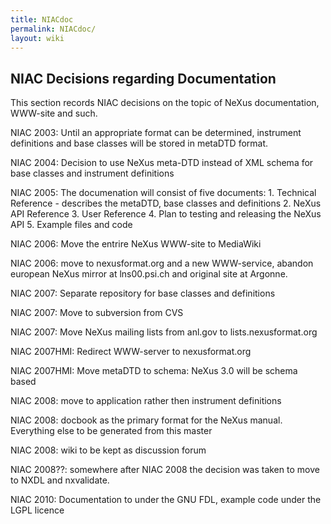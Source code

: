 ```yaml
---
title: NIACdoc
permalink: NIACdoc/
layout: wiki
---
```


NIAC Decisions regarding Documentation
--------------------------------------

This section records NIAC decisions on the topic of NeXus documentation,
WWW-site and such.

NIAC 2003: Until an appropriate format can be determined, instrument
definitions and base classes will be stored in metaDTD format.

NIAC 2004: Decision to use NeXus meta-DTD instead of XML schema for base
classes and instrument definitions

NIAC 2005: The documenation will consist of five documents: 1. Technical
Reference - describes the metaDTD, base classes and definitions 2. NeXus
API Reference 3. User Reference 4. Plan to testing and releasing the
NeXus API 5. Example files and code

NIAC 2006: Move the entrire NeXus WWW-site to MediaWiki

NIAC 2006: move to nexusformat.org and a new WWW-service, abandon
european NeXus mirror at lns00.psi.ch and original site at Argonne.

NIAC 2007: Separate repository for base classes and definitions

NIAC 2007: Move to subversion from CVS

NIAC 2007: Move NeXus mailing lists from anl.gov to
lists.nexusformat.org

NIAC 2007HMI: Redirect WWW-server to nexusformat.org

NIAC 2007HMI: Move metaDTD to schema: NeXus 3.0 will be schema based

NIAC 2008: move to application rather then instrument definitions

NIAC 2008: docbook as the primary format for the NeXus manual.
Everything else to be generated from this master

NIAC 2008: wiki to be kept as discussion forum

NIAC 2008??: somewhere after NIAC 2008 the decision was taken to move to
NXDL and nxvalidate.

NIAC 2010: Documentation to under the GNU FDL, example code under the
LGPL licence
